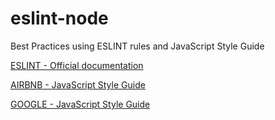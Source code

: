 # eslint-node
Best Practices using ESLINT rules and JavaScript Style Guide

<a href="https://eslint.org/docs/rules/">ESLINT - Official documentation</a>

<a href="https://github.com/airbnb/javascript">AIRBNB - JavaScript Style Guide</a>

<a href="https://google.github.io/styleguide/jsguide.html">GOOGLE - JavaScript Style Guide</a>

